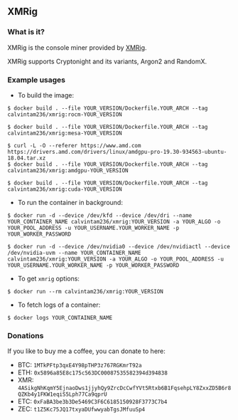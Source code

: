 ## XMRig

### What is it?

XMRig is the console miner provided by [XMRig](https://github.com/xmrig/xmrig).

XMRig supports Cryptonight and its variants, Argon2 and RandomX.

### Example usages

- To build the image:

```console
$ docker build . --file YOUR_VERSION/Dockerfile.YOUR_ARCH --tag calvintam236/xmrig:rocm-YOUR_VERSION

$ docker build . --file YOUR_VERSION/Dockerfile.YOUR_ARCH --tag calvintam236/xmrig:mesa-YOUR_VERSION

$ curl -L -O --referer https://www.amd.com https://drivers.amd.com/drivers/linux/amdgpu-pro-19.30-934563-ubuntu-18.04.tar.xz
$ docker build . --file YOUR_VERSION/Dockerfile.YOUR_ARCH --tag calvintam236/xmrig:amdgpu-YOUR_VERSION

$ docker build . --file YOUR_VERSION/Dockerfile.YOUR_ARCH --tag calvintam236/xmrig:cuda-YOUR_VERSION
```

- To run the container in background:

```console
$ docker run -d --device /dev/kfd --device /dev/dri --name YOUR_CONTAINER_NAME calvintam236/xmrig:YOUR_VERSION -a YOUR_ALGO -o YOUR_POOL_ADDRESS -u YOUR_USERNAME.YOUR_WORKER_NAME -p YOUR_WORKER_PASSWORD

$ docker run -d --device /dev/nvidia0 --device /dev/nvidiactl --device /dev/nvidia-uvm --name YOUR_CONTAINER_NAME calvintam236/xmrig:YOUR_VERSION -a YOUR_ALGO -o YOUR_POOL_ADDRESS -u YOUR_USERNAME.YOUR_WORKER_NAME -p YOUR_WORKER_PASSWORD
```

- To get `xmrig` options:

```console
$ docker run --rm calvintam236/xmrig:YOUR_VERSION
```

- To fetch logs of a container:

```console
$ docker logs YOUR_CONTAINER_NAME
```

### Donations

If you like to buy me a coffee, you can donate to here:

- BTC: `1MTkPFtp3qxE4Y98pTHP3z767RGKmrT92a`
- ETH: `0x5896a85E8c175c563DC00087535582394d394838`
- XMR: `4ASikgNhKqmY5EjnaoDws1jjyhQy9ZrcDcCwfYVt5Rtxb6B1FqsehpLY8ZxxZD5B6r8QZKb4y1FKW1eqiS5Lph77Ca9qprU`
- ETC: `0xFaBA3be3b3De5469C3F6C6185150928F3773C7b4`
- ZEC: `t1Z5Kc75JQ17txyaDUfwwyabTgsJMfuuSp4`
